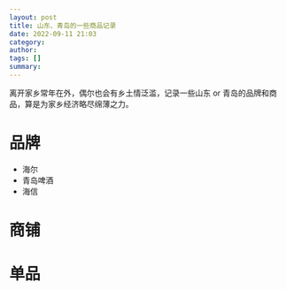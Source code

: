 ```yaml
---
layout: post
title: 山东、青岛的一些商品记录
date: 2022-09-11 21:03
category: 
author: 
tags: []
summary: 
---
```

离开家乡常年在外，偶尔也会有乡土情泛滥，记录一些山东 or 青岛的品牌和商品，算是为家乡经济略尽绵薄之力。

# 品牌
- 海尔
- 青岛啤酒
- 海信
# 商铺

# 单品
